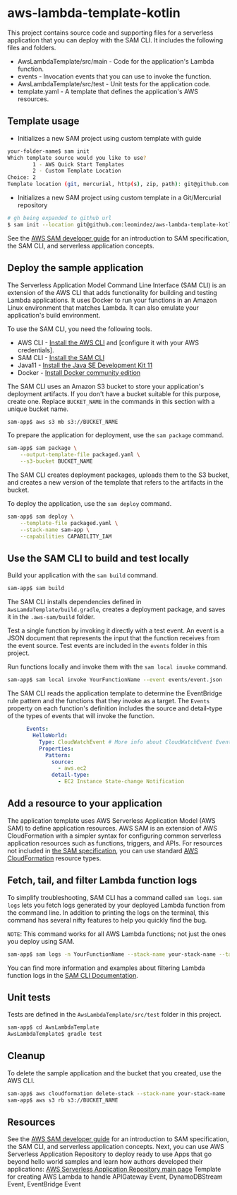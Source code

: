 # aws-lambda-template-kotlin

This project contains source code and supporting files for a serverless application that you can deploy with the SAM CLI. It includes the following files and folders.

- AwsLambdaTemplate/src/main - Code for the application's Lambda function.
- events - Invocation events that you can use to invoke the function.
- AwsLambdaTemplate/src/test - Unit tests for the application code. 
- template.yaml - A template that defines the application's AWS resources.

## Template usage
- Initializes a new SAM project using custom template with guide
```bash
your-folder-name$ sam init
Which template source would you like to use?
        1 - AWS Quick Start Templates
        2 - Custom Template Location
Choice: 2
Template location (git, mercurial, http(s), zip, path): git@github.com:leomindez/aws-lambda-template-kotlin.git
```
- Initializes a new SAM project using custom template in a Git/Mercurial repository
 ```bash
# gh being expanded to github url
$ sam init --location git@github.com:leomindez/aws-lambda-template-kotlin.git
```

See the [AWS SAM developer guide](https://docs.aws.amazon.com/serverless-application-model/latest/developerguide/what-is-sam.html) for an introduction to SAM specification, the SAM CLI, and serverless application concepts.

## Deploy the sample application

The Serverless Application Model Command Line Interface (SAM CLI) is an extension of the AWS CLI that adds functionality for building and testing Lambda applications. It uses Docker to run your functions in an Amazon Linux environment that matches Lambda. It can also emulate your application's build environment.

To use the SAM CLI, you need the following tools.

* AWS CLI - [Install the AWS CLI](https://docs.aws.amazon.com/cli/latest/userguide/cli-chap-install.html) and [configure it with your AWS credentials].
* SAM CLI - [Install the SAM CLI](https://docs.aws.amazon.com/serverless-application-model/latest/developerguide/serverless-sam-cli-install.html)
* Java11 - [Install the Java SE Development Kit 11](https://www.oracle.com/java/technologies/javase-jdk11-downloads.html)
* Docker - [Install Docker community edition](https://hub.docker.com/search/?type=edition&offering=community)

The SAM CLI uses an Amazon S3 bucket to store your application's deployment artifacts. If you don't have a bucket suitable for this purpose, create one. Replace `BUCKET_NAME` in the commands in this section with a unique bucket name.

```bash
sam-app$ aws s3 mb s3://BUCKET_NAME
```

To prepare the application for deployment, use the `sam package` command.

```bash
sam-app$ sam package \
    --output-template-file packaged.yaml \
    --s3-bucket BUCKET_NAME
```

The SAM CLI creates deployment packages, uploads them to the S3 bucket, and creates a new version of the template that refers to the artifacts in the bucket. 

To deploy the application, use the `sam deploy` command.

```bash
sam-app$ sam deploy \
    --template-file packaged.yaml \
    --stack-name sam-app \
    --capabilities CAPABILITY_IAM
```

## Use the SAM CLI to build and test locally

Build your application with the `sam build` command.

```bash
sam-app$ sam build
```

The SAM CLI installs dependencies defined in `AwsLamdaTemplate/build.gradle`, creates a deployment package, and saves it in the `.aws-sam/build` folder.

Test a single function by invoking it directly with a test event. An event is a JSON document that represents the input that the function receives from the event source. Test events are included in the `events` folder in this project.

Run functions locally and invoke them with the `sam local invoke` command.

```bash
sam-app$ sam local invoke YourFunctionName --event events/event.json
```

The SAM CLI reads the application template to determine the EventBridge rule pattern and the functions that they invoke as a target. The `Events` property on each function's definition includes the source and detail-type of the types of events that will invoke the function.

```yaml
      Events:
        HelloWorld:
          Type: CloudWatchEvent # More info about CloudWatchEvent Event Source: https://github.com/awslabs/serverless-application-model/blob/master/versions/2016-10-31.md#cloudwatchevent
          Properties:
            Pattern:
              source:
                - aws.ec2
              detail-type:
                - EC2 Instance State-change Notification
```

## Add a resource to your application
The application template uses AWS Serverless Application Model (AWS SAM) to define application resources. AWS SAM is an extension of AWS CloudFormation with a simpler syntax for configuring common serverless application resources such as functions, triggers, and APIs. For resources not included in [the SAM specification](https://github.com/awslabs/serverless-application-model/blob/master/versions/2016-10-31.md), you can use standard [AWS CloudFormation](https://docs.aws.amazon.com/AWSCloudFormation/latest/UserGuide/aws-template-resource-type-ref.html) resource types.

## Fetch, tail, and filter Lambda function logs

To simplify troubleshooting, SAM CLI has a command called `sam logs`. `sam logs` lets you fetch logs generated by your deployed Lambda function from the command line. In addition to printing the logs on the terminal, this command has several nifty features to help you quickly find the bug.

`NOTE`: This command works for all AWS Lambda functions; not just the ones you deploy using SAM.

```bash
sam-app$ sam logs -n YourFunctionName --stack-name your-stack-name --tail
```

You can find more information and examples about filtering Lambda function logs in the [SAM CLI Documentation](https://docs.aws.amazon.com/serverless-application-model/latest/developerguide/serverless-sam-cli-logging.html).

## Unit tests

Tests are defined in the `AwsLambdaTemplate/src/test` folder in this project.

```bash
sam-app$ cd AwsLambdaTemplate
AwsLambdaTemplate$ gradle test
```

## Cleanup

To delete the sample application and the bucket that you created, use the AWS CLI.

```bash
sam-app$ aws cloudformation delete-stack --stack-name your-stack-name
sam-app$ aws s3 rb s3://BUCKET_NAME
```

## Resources

See the [AWS SAM developer guide](https://docs.aws.amazon.com/serverless-application-model/latest/developerguide/what-is-sam.html) for an introduction to SAM specification, the SAM CLI, and serverless application concepts.
Next, you can use AWS Serverless Application Repository to deploy ready to use Apps that go beyond hello world samples and learn how authors developed their applications: [AWS Serverless Application Repository main page](https://aws.amazon.com/serverless/serverlessrepo/)
Template for creating AWS Lambda to handle APIGateway Event, DynamoDBStream Event, EventBridge Event
